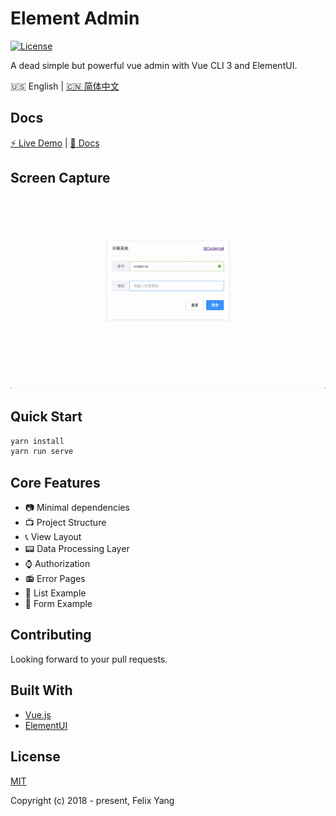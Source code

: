 # Element Admin

[![License](https://img.shields.io/github/license/codetrial/element-admin.svg)](https://github.com/codetrial/element-admin)

A dead simple but powerful vue admin with Vue CLI 3 and ElementUI.

:us: English | [:cn: 简体中文](README.zh-CN.md)

## Docs

[:zap: Live Demo](https://element-admin.now.sh) | [:book: Docs](https://codetrial.github.io/element-admin)

## Screen Capture

![Screen Capture](.github/demo.gif)

## Quick Start

```bash
yarn install
yarn run serve
```

## Core Features

- :camera: Minimal dependencies
- :tv: Project Structure
- :telephone_receiver: View Layout
- :pager: Data Processing Layer
- :watch: Authorization
- :radio: Error Pages
- :mag_right: List Example
- :ghost: Form Example

## Contributing

Looking forward to your pull requests.

## Built With

- [Vue.js](https://github.com/vuejs/vue)
- [ElementUI](https://github.com/ElemeFE/element)

## License

[MIT](http://opensource.org/licenses/MIT)

Copyright (c) 2018 - present, Felix Yang
